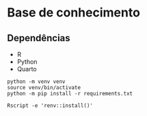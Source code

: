 # Base de conhecimento

## Dependências

- R
- Python
- Quarto

```
python -m venv venv
source venv/bin/activate
python -m pip install -r requirements.txt
```

```
Rscript -e 'renv::install()'
```